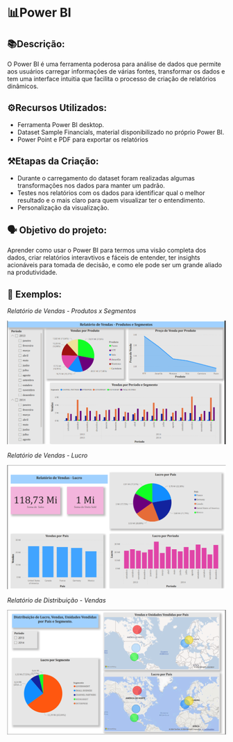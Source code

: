 # 📊Power BI

## 📚Descrição:

O Power BI é uma ferramenta poderosa para análise de dados que permite aos usuários carregar informações de várias fontes, transformar os dados e tem uma interface intuitia que facilita o processo de criação de relatórios dinâmicos.

## ⚙️Recursos Utilizados:

* Ferramenta Power BI desktop.
* Dataset Sample Financials, material disponibilizado no próprio Power BI.
* Power Point e PDF para exportar os relatórios

## ⚒️Etapas da Criação:

* Durante o carregamento do dataset foram realizadas algumas transformações nos dados para manter um padrão.
* Testes nos relatórios com os dados para identificar qual o melhor resultado e o mais claro para quem visualizar ter o entendimento.
* Personalização da visualização.

## 🗣️ Objetivo do projeto:

Aprender como usar o Power BI para termos uma visão completa dos dados, criar relatórios interavtivos e fáceis de entender, ter insights acionáveis para tomada de decisão, e como ele pode ser um grande aliado na produtividade.

## 📌 Exemplos:

*Relatório de Vendas - Produtos x Segmentos*
<p>

<div align="center">
 <img src="https://github.com/LohSilva/sample_financials/blob/main/Relatorio_Vendas_Produto_Segmentos.png" width="600" />
</div>

</p>

*Relatório de Vendas - Lucro*
<p>

<div align="center">
 <img src="https://github.com/LohSilva/sample_financials/blob/main/Relatorio_Venda_Lucro.png" width="600" />
</div>

</p>


*Relatório de Distribuição - Vendas*
<p>

<div align="center">
 <img src="https://github.com/LohSilva/sample_financials/blob/main/Distribuicao_Lucro_Vendas_Pais_Segmento.png" width="600" />
</div>

</p>




